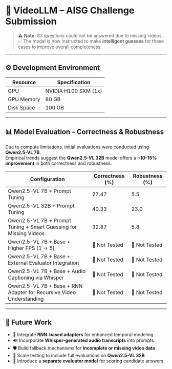 # 🧠 VideoLLM – AISG Challenge Submission

> ⚠️ **Note:** 83 questions could not be answered due to missing videos.  
> ✅ The model is now instructed to make **intelligent guesses** for these cases to improve overall completeness.

---

## ⚙️ Development Environment

| Resource        | Specification         |
|----------------|------------------------|
| GPU            | NVIDIA H100 SXM (1x)   |
| GPU Memory     | 80 GB                  |
| Disk Space     | 100 GB                 |

---

## 📊 Model Evaluation – Correctness & Robustness

Due to compute limitations, initial evaluations were conducted using **Qwen2.5-VL 7B**.  
Empirical trends suggest the **Qwen2.5-VL 32B** model offers a **~10–15% improvement** in both correctness and robustness.

| Configuration                                                          | Correctness (%) | Robustness (%) |
|------------------------------------------------------------------------|-----------------|----------------|
| Qwen2.5-VL 7B + Prompt Tuning                                          | 27.47           | 5.5            |
| Qwen2.5-VL 32B + Prompt Tuning                                         | 40.33           | 23.0           |
| Qwen2.5-VL 7B + Prompt Tuning + Smart Guessing for Missing Videos      | 32.87           | 5.8            |
| Qwen2.5-VL 7B + Base + Higher FPS (1 → 5)                              | 🔧 Not Tested    | 🔧 Not Tested   |
| Qwen2.5-VL 7B + Base + External Evaluator Integration                  | 🔧 Not Tested    | 🔧 Not Tested   |
| Qwen2.5-VL 7B + Base + Audio Captioning via Whisper                    | 🔧 Not Tested    | 🔧 Not Tested   |
| Qwen2.5-VL 7B + Base + RNN Adapter for Recursive Video Understanding   | 🔧 Not Tested    | 🔧 Not Tested   |

---

## 🔭 Future Work

- 🧠 Integrate **RNN-based adapters** for enhanced temporal modeling  
- 🔊 Incorporate **Whisper-generated audio transcripts** into prompts  
- 🛡️ Build fallback mechanisms for **incomplete or missing video data**  
- 🚀 Scale testing to include full evaluations on **Qwen2.5-VL 32B**  
- 🧪 Introduce a **separate evaluator model** for scoring candidate answers
